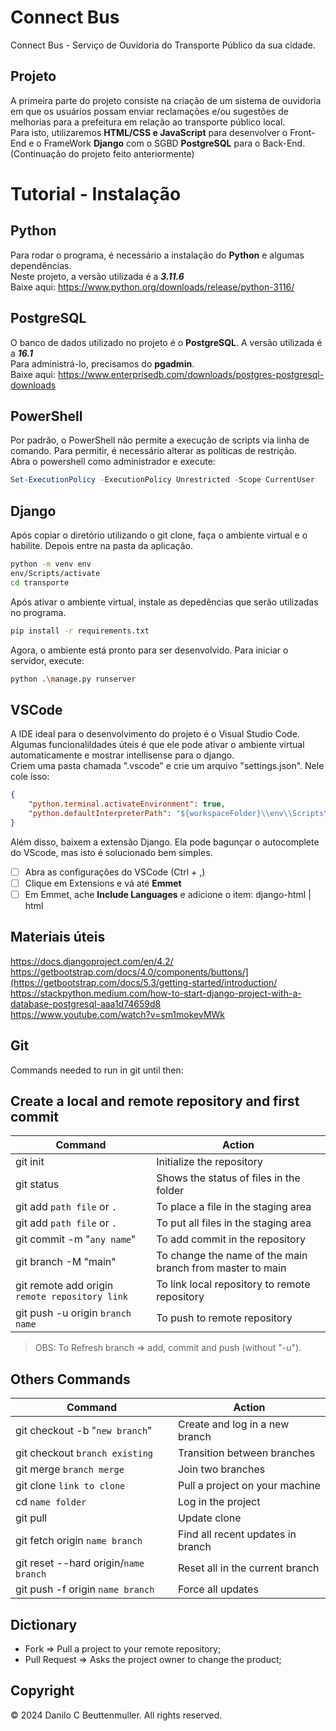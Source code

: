 # Connect Bus
Connect Bus - Serviço de Ouvidoria do Transporte Público da sua cidade.

## Projeto
A primeira parte do projeto consiste na criação de um sistema de ouvidoria em que os usuários possam enviar reclamações e/ou sugestões de melhorias para a prefeitura em relação ao transporte público local.  
Para isto, utilizaremos **HTML/CSS e JavaScript** para desenvolver o Front-End e o FrameWork **Django** com o SGBD **PostgreSQL** para o Back-End.  
(Continuação do projeto feito anteriormente)

# Tutorial - Instalação
## Python
Para rodar o programa, é necessário a instalação do **Python** e algumas dependências.  
Neste projeto, a versão utilizada é a ***3.11.6***  
Baixe aqui: https://www.python.org/downloads/release/python-3116/

## PostgreSQL
O banco de dados utilizado no projeto é o **PostgreSQL**. A versão utilizada é a ***16.1***  
Para administrá-lo, precisamos do **pgadmin**.  
Baixe aqui: https://www.enterprisedb.com/downloads/postgres-postgresql-downloads

## PowerShell
Por padrão, o PowerShell não permite a execução de scripts via linha de comando. Para permitir, é necessário alterar as políticas de restrição.  
Abra o powershell como administrador e execute:
```powershell
Set-ExecutionPolicy -ExecutionPolicy Unrestricted -Scope CurrentUser
```

## Django
Após copiar o diretório utilizando o git clone, faça o ambiente virtual e o habilite. Depois entre na pasta da aplicação.
```bash
python -m venv env
env/Scripts/activate
cd transporte
```
Após ativar o ambiente virtual, instale as depedências que serão utilizadas no programa.
```bash
pip install -r requirements.txt
```
Agora, o ambiente está pronto para ser desenvolvido. Para iniciar o servidor, execute:
```bash
python .\manage.py runserver
```

## VSCode
A IDE ideal para o desenvolvimento do projeto é o Visual Studio Code.  
Algumas funcionalildades úteis é que ele pode ativar o ambiente virtual automaticamente e mostrar intellisense para o django.  
Criem uma pasta chamada ".vscode" e crie um arquivo "settings.json". Nele cole isso:
```json
{
    "python.terminal.activateEnvironment": true,
    "python.defaultInterpreterPath": "${workspaceFolder}\\env\\Scripts\\python.exe",
}
```
Além disso, baixem a extensão Django. Ela pode bagunçar o autocomplete do VScode, mas isto é solucionado bem simples.
- [ ] Abra as configurações do VSCode (Ctrl + ,)
- [ ] Clique em Extensions e vá até **Emmet**
- [ ] Em Emmet, ache **Include Languages** e adicione o item:
 django-html | html 

## Materiais úteis
https://docs.djangoproject.com/en/4.2/  
https://getbootstrap.com/docs/4.0/components/buttons/](https://getbootstrap.com/docs/5.3/getting-started/introduction/  
https://stackpython.medium.com/how-to-start-django-project-with-a-database-postgresql-aaa1d74659d8  
https://www.youtube.com/watch?v=sm1mokevMWk

## Git
Commands needed to run in git until then:
## Create a local and remote repository and first commit

| Command  | Action |
| --------| ------ |
| git init| Initialize the repository|
| git status | Shows the status of files in the folder|
| git add `path file` or `.` | To place a file in the staging area|
| git add `path file` or `.` | To put all files in the staging area|
| git commit -m "`any name`" | To add commit in the repository|
| git branch -M "main" | To change the name of the main branch from master to main|
| git remote add origin `remote repository link` | To link local repository to remote repository|
| git push -u origin `branch name` | To push to remote repository|

> OBS: To Refresh branch => add, commit and push (without "-u").

## Others Commands

| Command  | Action |
| --------| ------ |
| git checkout -b "`new branch`" | Create and log in a new branch |
| git checkout `branch existing` | Transition between branches |
| git merge `branch merge` | Join two branches |
| git clone `link to clone` | Pull a project on your machine |
| cd `name folder` | Log in the project |
| git pull | Update clone |
| git fetch origin `name branch` | Find all recent updates in branch |
| git reset --hard origin/`name branch` | Reset all in the current branch |
| git push -f origin `name branch` | Force all updates |
## Dictionary
- Fork => Pull a project to your remote repository;
- Pull Request => Asks the project owner to change the product;

## Copyright
&copy; 2024 Danilo C Beuttenmuller. All rights reserved.
